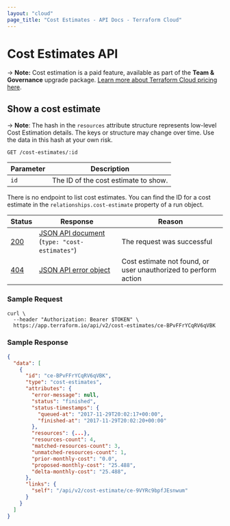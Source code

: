 ```yaml
---
layout: "cloud"
page_title: "Cost Estimates - API Docs - Terraform Cloud"
---
```


[200]: https://developer.mozilla.org/en-US/docs/Web/HTTP/Status/200
[201]: https://developer.mozilla.org/en-US/docs/Web/HTTP/Status/201
[202]: https://developer.mozilla.org/en-US/docs/Web/HTTP/Status/202
[204]: https://developer.mozilla.org/en-US/docs/Web/HTTP/Status/204
[400]: https://developer.mozilla.org/en-US/docs/Web/HTTP/Status/400
[401]: https://developer.mozilla.org/en-US/docs/Web/HTTP/Status/401
[403]: https://developer.mozilla.org/en-US/docs/Web/HTTP/Status/403
[404]: https://developer.mozilla.org/en-US/docs/Web/HTTP/Status/404
[409]: https://developer.mozilla.org/en-US/docs/Web/HTTP/Status/409
[412]: https://developer.mozilla.org/en-US/docs/Web/HTTP/Status/412
[422]: https://developer.mozilla.org/en-US/docs/Web/HTTP/Status/422
[429]: https://developer.mozilla.org/en-US/docs/Web/HTTP/Status/429
[500]: https://developer.mozilla.org/en-US/docs/Web/HTTP/Status/500
[504]: https://developer.mozilla.org/en-US/docs/Web/HTTP/Status/504
[JSON API document]: /docs/cloud/api/index.html#json-api-documents
[JSON API error object]: http://jsonapi.org/format/#error-objects

# Cost Estimates API

-> **Note:** Cost estimation is a paid feature, available as part of the **Team & Governance** upgrade package. [Learn more about Terraform Cloud pricing here](https://www.hashicorp.com/products/terraform/pricing/).

## Show a cost estimate

-> **Note**: The hash in the `resources` attribute structure represents low-level Cost Estimation details. The keys or structure may change over time. Use the data in this hash at your own risk.

`GET /cost-estimates/:id`

Parameter | Description
----------|------------
`id`      | The ID of the cost estimate to show.

There is no endpoint to list cost estimates. You can find the ID for a cost estimate in the
`relationships.cost-estimate` property of a run object.

Status  | Response                                         | Reason
--------|--------------------------------------------------|-------
[200][] | [JSON API document][] (`type: "cost-estimates"`) | The request was successful
[404][] | [JSON API error object][]                        | Cost estimate not found, or user unauthorized to perform action

### Sample Request

```shell
curl \
  --header "Authorization: Bearer $TOKEN" \
  https://app.terraform.io/api/v2/cost-estimates/ce-BPvFFrYCqRV6qVBK
```

### Sample Response

```json
{
  "data": [
    {
      "id": "ce-BPvFFrYCqRV6qVBK",
      "type": "cost-estimates",
      "attributes": {
        "error-message": null,
        "status": "finished",
        "status-timestamps": {
          "queued-at": "2017-11-29T20:02:17+00:00",
          "finished-at": "2017-11-29T20:02:20+00:00"
        },
        "resources": {...},
        "resources-count": 4,
        "matched-resources-count": 3,
        "unmatched-resources-count": 1,
        "prior-monthly-cost": "0.0",
        "proposed-monthly-cost": "25.488",
        "delta-monthly-cost": "25.488",
      },
      "links": {
        "self": "/api/v2/cost-estimate/ce-9VYRc9bpfJEsnwum"
      }
    }
  ]
}
```
